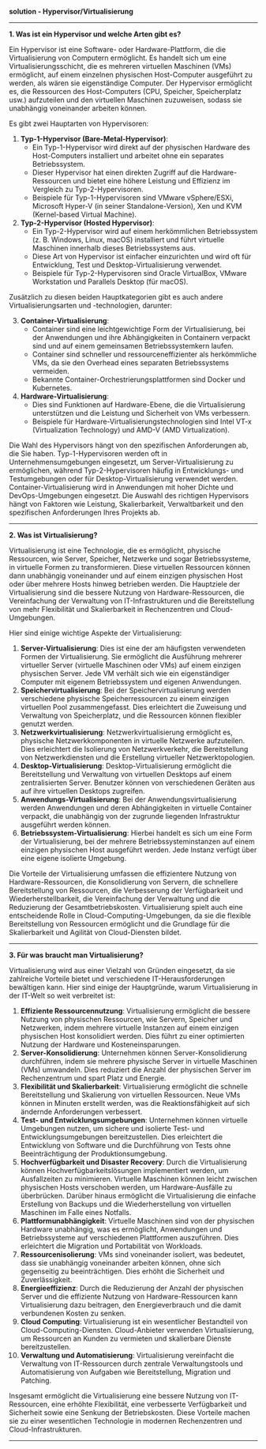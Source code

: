 
**solution - Hypervisor/Virtualisierung**

---

**1. Was ist ein Hypervisor und welche Arten gibt es?**

Ein Hypervisor ist eine Software- oder Hardware-Plattform, die die Virtualisierung von Computern ermöglicht. Es handelt sich um eine Virtualisierungsschicht, die es mehreren virtuellen Maschinen (VMs) ermöglicht, auf einem einzelnen physischen Host-Computer ausgeführt zu werden, als wären sie eigenständige Computer. Der Hypervisor ermöglicht es, die Ressourcen des Host-Computers (CPU, Speicher, Speicherplatz usw.) aufzuteilen und den virtuellen Maschinen zuzuweisen, sodass sie unabhängig voneinander arbeiten können.

Es gibt zwei Hauptarten von Hypervisoren:

1. **Typ-1-Hypervisor (Bare-Metal-Hypervisor)**:
   - Ein Typ-1-Hypervisor wird direkt auf der physischen Hardware des Host-Computers installiert und arbeitet ohne ein separates Betriebssystem.
   - Dieser Hypervisor hat einen direkten Zugriff auf die Hardware-Ressourcen und bietet eine höhere Leistung und Effizienz im Vergleich zu Typ-2-Hypervisoren.
   - Beispiele für Typ-1-Hypervisoren sind VMware vSphere/ESXi, Microsoft Hyper-V (in seiner Standalone-Version), Xen und KVM (Kernel-based Virtual Machine).
2. **Typ-2-Hypervisor (Hosted Hypervisor)**:
   - Ein Typ-2-Hypervisor wird auf einem herkömmlichen Betriebssystem (z. B. Windows, Linux, macOS) installiert und führt virtuelle Maschinen innerhalb dieses Betriebssystems aus.
   - Diese Art von Hypervisor ist einfacher einzurichten und wird oft für Entwicklung, Test und Desktop-Virtualisierung verwendet.
   - Beispiele für Typ-2-Hypervisoren sind Oracle VirtualBox, VMware Workstation und Parallels Desktop (für macOS).

Zusätzlich zu diesen beiden Hauptkategorien gibt es auch andere Virtualisierungsarten und -technologien, darunter:

3. **Container-Virtualisierung**:
   - Container sind eine leichtgewichtige Form der Virtualisierung, bei der Anwendungen und ihre Abhängigkeiten in Containern verpackt sind und auf einem gemeinsamen Betriebssystemkern laufen.
   - Container sind schneller und ressourceneffizienter als herkömmliche VMs, da sie den Overhead eines separaten Betriebssystems vermeiden.
   - Bekannte Container-Orchestrierungsplattformen sind Docker und Kubernetes.
4. **Hardware-Virtualisierung**:
   - Dies sind Funktionen auf Hardware-Ebene, die die Virtualisierung unterstützen und die Leistung und Sicherheit von VMs verbessern.
   - Beispiele für Hardware-Virtualisierungstechnologien sind Intel VT-x (Virtualization Technology) und AMD-V (AMD Virtualization).

Die Wahl des Hypervisors hängt von den spezifischen Anforderungen ab, die Sie haben. Typ-1-Hypervisoren werden oft in Unternehmensumgebungen eingesetzt, um Server-Virtualisierung zu ermöglichen, während Typ-2-Hypervisoren häufig in Entwicklungs- und Testumgebungen oder für Desktop-Virtualisierung verwendet werden. Container-Virtualisierung wird in Anwendungen mit hoher Dichte und DevOps-Umgebungen eingesetzt. Die Auswahl des richtigen Hypervisors hängt von Faktoren wie Leistung, Skalierbarkeit, Verwaltbarkeit und den spezifischen Anforderungen Ihres Projekts ab.

---

**2. Was ist Virtualisierung?**

Virtualisierung ist eine Technologie, die es ermöglicht, physische Ressourcen, wie Server, Speicher, Netzwerke und sogar Betriebssysteme, in virtuelle Formen zu transformieren. Diese virtuellen Ressourcen können dann unabhängig voneinander und auf einem einzigen physischen Host oder über mehrere Hosts hinweg betrieben werden. Die Hauptziele der Virtualisierung sind die bessere Nutzung von Hardware-Ressourcen, die Vereinfachung der Verwaltung von IT-Infrastrukturen und die Bereitstellung von mehr Flexibilität und Skalierbarkeit in Rechenzentren und Cloud-Umgebungen.

Hier sind einige wichtige Aspekte der Virtualisierung:

1. **Server-Virtualisierung**: Dies ist eine der am häufigsten verwendeten Formen der Virtualisierung. Sie ermöglicht die Ausführung mehrerer virtueller Server (virtuelle Maschinen oder VMs) auf einem einzigen physischen Server. Jede VM verhält sich wie ein eigenständiger Computer mit eigenem Betriebssystem und eigenen Anwendungen.
2. **Speichervirtualisierung**: Bei der Speichervirtualisierung werden verschiedene physische Speicherressourcen zu einem einzigen virtuellen Pool zusammengefasst. Dies erleichtert die Zuweisung und Verwaltung von Speicherplatz, und die Ressourcen können flexibler genutzt werden.
3. **Netzwerkvirtualisierung**: Netzwerkvirtualisierung ermöglicht es, physische Netzwerkkomponenten in virtuelle Netzwerke aufzuteilen. Dies erleichtert die Isolierung von Netzwerkverkehr, die Bereitstellung von Netzwerkdiensten und die Erstellung virtueller Netzwerktopologien.
4. **Desktop-Virtualisierung**: Desktop-Virtualisierung ermöglicht die Bereitstellung und Verwaltung von virtuellen Desktops auf einem zentralisierten Server. Benutzer können von verschiedenen Geräten aus auf ihre virtuellen Desktops zugreifen.
5. **Anwendungs-Virtualisierung**: Bei der Anwendungsvirtualisierung werden Anwendungen und deren Abhängigkeiten in virtuelle Container verpackt, die unabhängig von der zugrunde liegenden Infrastruktur ausgeführt werden können.
6. **Betriebssystem-Virtualisierung**: Hierbei handelt es sich um eine Form der Virtualisierung, bei der mehrere Betriebssysteminstanzen auf einem einzigen physischen Host ausgeführt werden. Jede Instanz verfügt über eine eigene isolierte Umgebung.

Die Vorteile der Virtualisierung umfassen die effizientere Nutzung von Hardware-Ressourcen, die Konsolidierung von Servern, die schnellere Bereitstellung von Ressourcen, die Verbesserung der Verfügbarkeit und Wiederherstellbarkeit, die Vereinfachung der Verwaltung und die Reduzierung der Gesamtbetriebskosten. Virtualisierung spielt auch eine entscheidende Rolle in Cloud-Computing-Umgebungen, da sie die flexible Bereitstellung von Ressourcen ermöglicht und die Grundlage für die Skalierbarkeit und Agilität von Cloud-Diensten bildet.

---

**3. Für was braucht man Virtualisierung?**

Virtualisierung wird aus einer Vielzahl von Gründen eingesetzt, da sie zahlreiche Vorteile bietet und verschiedene IT-Herausforderungen bewältigen kann. Hier sind einige der Hauptgründe, warum Virtualisierung in der IT-Welt so weit verbreitet ist:

1. **Effiziente Ressourcennutzung**: Virtualisierung ermöglicht die bessere Nutzung von physischen Ressourcen, wie Servern, Speicher und Netzwerken, indem mehrere virtuelle Instanzen auf einem einzigen physischen Host konsolidiert werden. Dies führt zu einer optimierten Nutzung der Hardware und Kosteneinsparungen.
2. **Server-Konsolidierung**: Unternehmen können Server-Konsolidierung durchführen, indem sie mehrere physische Server in virtuelle Maschinen (VMs) umwandeln. Dies reduziert die Anzahl der physischen Server im Rechenzentrum und spart Platz und Energie.
3. **Flexibilität und Skalierbarkeit**: Virtualisierung ermöglicht die schnelle Bereitstellung und Skalierung von virtuellen Ressourcen. Neue VMs können in Minuten erstellt werden, was die Reaktionsfähigkeit auf sich ändernde Anforderungen verbessert.
4. **Test- und Entwicklungsumgebungen**: Unternehmen können virtuelle Umgebungen nutzen, um sichere und isolierte Test- und Entwicklungsumgebungen bereitzustellen. Dies erleichtert die Entwicklung von Software und die Durchführung von Tests ohne Beeinträchtigung der Produktionsumgebung.
5. **Hochverfügbarkeit und Disaster Recovery**: Durch die Virtualisierung können Hochverfügbarkeitslösungen implementiert werden, um Ausfallzeiten zu minimieren. Virtuelle Maschinen können leicht zwischen physischen Hosts verschoben werden, um Hardware-Ausfälle zu überbrücken. Darüber hinaus ermöglicht die Virtualisierung die einfache Erstellung von Backups und die Wiederherstellung von virtuellen Maschinen im Falle eines Notfalls.
6. **Plattformunabhängigkeit**: Virtuelle Maschinen sind von der physischen Hardware unabhängig, was es ermöglicht, Anwendungen und Betriebssysteme auf verschiedenen Plattformen auszuführen. Dies erleichtert die Migration und Portabilität von Workloads.
7. **Ressourcenisolierung**: VMs sind voneinander isoliert, was bedeutet, dass sie unabhängig voneinander arbeiten können, ohne sich gegenseitig zu beeinträchtigen. Dies erhöht die Sicherheit und Zuverlässigkeit.
8. **Energieeffizienz**: Durch die Reduzierung der Anzahl der physischen Server und die effiziente Nutzung von Hardware-Ressourcen kann Virtualisierung dazu beitragen, den Energieverbrauch und die damit verbundenen Kosten zu senken.
9. **Cloud Computing**: Virtualisierung ist ein wesentlicher Bestandteil von Cloud-Computing-Diensten. Cloud-Anbieter verwenden Virtualisierung, um Ressourcen an Kunden zu vermieten und skalierbare Dienste bereitzustellen.
10. **Verwaltung und Automatisierung**: Virtualisierung vereinfacht die Verwaltung von IT-Ressourcen durch zentrale Verwaltungstools und Automatisierung von Aufgaben wie Bereitstellung, Migration und Patching.

Insgesamt ermöglicht die Virtualisierung eine bessere Nutzung von IT-Ressourcen, eine erhöhte Flexibilität, eine verbesserte Verfügbarkeit und Sicherheit sowie eine Senkung der Betriebskosten. Diese Vorteile machen sie zu einer wesentlichen Technologie in modernen Rechenzentren und Cloud-Infrastrukturen.

---
